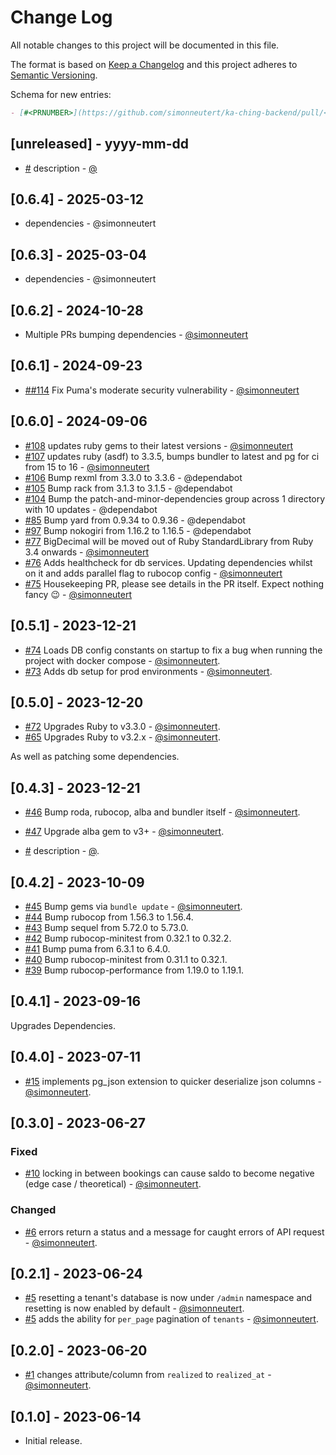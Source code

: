 # Change Log

All notable changes to this project will be documented in this file.

The format is based on [Keep a Changelog](http://keepachangelog.com/)
and this project adheres to [Semantic Versioning](http://semver.org/).

Schema for new entries:

```markdown
- [#<PRNUMBER>](https://github.com/simonneutert/ka-ching-backend/pull/<PRNUMBER>) description - [@<username>](https://github.com/<username>)
```

## [unreleased] - yyyy-mm-dd

- [#<PRNUMBER>](https://github.com/simonneutert/ka-ching-backend/pull/<PRNUMBER>) description - [@<username>](https://github.com/<username>)

## [0.6.4] - 2025-03-12

- dependencies - @simonneutert

## [0.6.3] - 2025-03-04

- dependencies - @simonneutert

## [0.6.2] - 2024-10-28

- Multiple PRs bumping dependencies - [@simonneutert](https://github.com/simonneutert)

## [0.6.1] - 2024-09-23

- [##114](https://github.com/simonneutert/ka-ching-backend/pull/#114) Fix Puma's moderate security vulnerability - [@simonneutert](https://github.com/simonneutert)

## [0.6.0] - 2024-09-06

- [#108](https://github.com/simonneutert/ka-ching-backend/pull/108) updates ruby gems to their latest versions - [@simonneutert](https://github.com/simonneutert)
- [#107](https://github.com/simonneutert/ka-ching-backend/pull/107) updates ruby (asdf) to 3.3.5, bumps bundler to latest and pg for ci from 15 to 16 - [@simonneutert](https://github.com/simonneutert)
- [#106](https://github.com/simonneutert/ka-ching-backend/pull/106) Bump rexml from 3.3.0 to 3.3.6 - @dependabot
- [#105](https://github.com/simonneutert/ka-ching-backend/pull/105) Bump rack from 3.1.3 to 3.1.5 - @dependabot
- [#104](https://github.com/simonneutert/ka-ching-backend/pull/104) Bump the patch-and-minor-dependencies group across 1 directory with 10 updates - @dependabot
- [#85](https://github.com/simonneutert/ka-ching-backend/pull/85) Bump yard from 0.9.34 to 0.9.36 - @dependabot
- [#97](https://github.com/simonneutert/ka-ching-backend/pull/97) Bump nokogiri from 1.16.2 to 1.16.5 - @dependabot
- [#77](https://github.com/simonneutert/ka-ching-backend/pull/77) BigDecimal will be moved out of Ruby StandardLibrary from Ruby 3.4 onwards - [@simonneutert](https://github.com/simonneutert)
- [#76](https://github.com/simonneutert/ka-ching-backend/pull/76) Adds healthcheck for db services. Updating dependencies whilst on it and adds parallel flag to rubocop config - [@simonneutert](https://github.com/simonneutert)
- [#75](https://github.com/simonneutert/ka-ching-backend/pull/75) Housekeeping PR, please see details in the PR itself. Expect nothing fancy :wink: - [@simonneutert](https://github.com/simonneutert)

## [0.5.1] - 2023-12-21

- [#74](https://github.com/simonneutert/ka-ching-backend/pull/74) Loads DB config constants on startup to fix a bug when running the project with docker compose - [@simonneutert](https://github.com/simonneutert).
- [#73](https://github.com/simonneutert/ka-ching-backend/pull/73) Adds db setup for prod environments - [@simonneutert](https://github.com/simonneutert).

## [0.5.0] - 2023-12-20

- [#72](https://github.com/simonneutert/ka-ching-backend/pull/72) Upgrades Ruby to v3.3.0 - [@simonneutert](https://github.com/simonneutert).
- [#65](https://github.com/simonneutert/ka-ching-backend/pull/65) Upgrades Ruby to v3.2.x - [@simonneutert](https://github.com/simonneutert).

As well as patching some dependencies.

## [0.4.3] - 2023-12-21

- [#46](https://github.com/simonneutert/ka-ching-backend/pull/46) Bump roda, rubocop, alba and bundler itself - [@simonneutert](https://github.com/simonneutert).
- [#47](https://github.com/simonneutert/ka-ching-backend/pull/47) Upgrade alba gem to v3+ - [@simonneutert](https://github.com/simonneutert).

- [#<PRNUMBER>](https://github.com/simonneutert/ka-ching-backend/pull/<PRNUMBER>) description - [@<username>](https://github.com/<username>).

## [0.4.2] - 2023-10-09

- [#45](https://github.com/simonneutert/ka-ching-backend/pull/45) Bump gems via `bundle update` - [@simonneutert](https://github.com/simonneutert).
- [#44](https://github.com/simonneutert/ka-ching-backend/pull/44) Bump rubocop from 1.56.3 to 1.56.4.
- [#43](https://github.com/simonneutert/ka-ching-backend/pull/43) Bump sequel from 5.72.0 to 5.73.0.
- [#42](https://github.com/simonneutert/ka-ching-backend/pull/42) Bump rubocop-minitest from 0.32.1 to 0.32.2.
- [#41](https://github.com/simonneutert/ka-ching-backend/pull/41) Bump puma from 6.3.1 to 6.4.0.
- [#40](https://github.com/simonneutert/ka-ching-backend/pull/40) Bump rubocop-minitest from 0.31.1 to 0.32.1.
- [#39](https://github.com/simonneutert/ka-ching-backend/pull/39) Bump rubocop-performance from 1.19.0 to 1.19.1.

## [0.4.1] - 2023-09-16

Upgrades Dependencies.

## [0.4.0] - 2023-07-11

- [#15](https://github.com/simonneutert/ka-ching-backend/pull/15) implements pg_json extension to quicker deserialize json columns - [@simonneutert](https://github.com/simonneutert).

## [0.3.0] - 2023-06-27

### Fixed

- [#10](https://github.com/simonneutert/ka-ching-backend/pull/10) locking in between bookings can cause saldo to become negative (edge case / theoretical) - [@simonneutert](https://github.com/simonneutert).

### Changed

- [#6](https://github.com/simonneutert/ka-ching-backend/pull/6) errors return a status and a message for caught errors of API request - [@simonneutert](https://github.com/simonneutert).

## [0.2.1] - 2023-06-24

- [#5](https://github.com/simonneutert/ka-ching-backend/pull/5) resetting a tenant's database is now under `/admin` namespace and resetting is now enabled by default - [@simonneutert](https://github.com/simonneutert).
- [#5](https://github.com/simonneutert/ka-ching-backend/pull/5) adds the ability for `per_page` pagination of `tenants` - [@simonneutert](https://github.com/simonneutert).

## [0.2.0] - 2023-06-20

- [#1](https://github.com/simonneutert/ka-ching-backend/pull/1) changes attribute/column from `realized` to `realized_at` - [@simonneutert](https://github.com/simonneutert).

## [0.1.0] - 2023-06-14

- Initial release.

